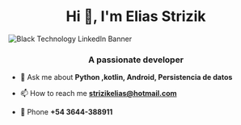 <h1 align="center">Hi 👋, I'm Elias Strizik</h1>

![Black Technology LinkedIn Banner](https://github.com/Strizik/Strizik/assets/128645852/3de09092-c3cb-4530-a55f-1e8a6e32bf09)


<h3 align="center">A passionate developer</h3> 

- 💬 Ask me about **Python ,kotlin, Android, Persistencia de datos**

- 📫 How to reach me **strizikelias@hotmail.com**

- 📲 Phone **+54 3644-388911**



